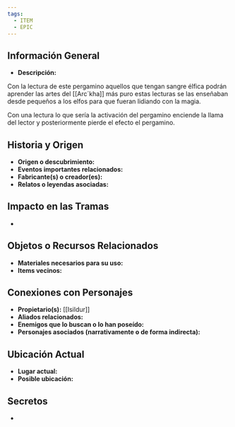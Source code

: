 ```yaml
---
tags:
  - ITEM
  - EPIC
---
```

## Información General
- **Descripción:**

Con la lectura de este pergamino aquellos que tengan sangre élfica podrán aprender las artes del [[Arc´kha]] más puro estas lecturas se las enseñaban desde pequeños a los elfos para que fueran lidiando con la magia.

Con una lectura lo que sería la activación del pergamino enciende la llama del lector y posteriormente pierde el efecto el pergamino.

## Historia y Origen
- **Origen o descubrimiento:**
- **Eventos importantes relacionados:**
- **Fabricante(s) o creador(es):**
- **Relatos o leyendas asociadas:**

## Impacto en las Tramas
- 

## Objetos o Recursos Relacionados
- **Materiales necesarios para su uso:**
- **Items vecinos:**

## Conexiones con Personajes
- **Propietario(s):** [[Isildur]]
- **Aliados relacionados:**
- **Enemigos que lo buscan o lo han poseído:**
- **Personajes asociados (narrativamente o de forma indirecta):**

## Ubicación Actual
- **Lugar actual:**
- **Posible ubicación:**

## Secretos
- 

